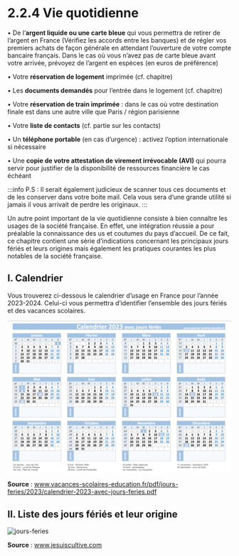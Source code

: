 # 2.2.4 Vie quotidienne

• De l’**argent liquide ou une carte bleue** qui vous permettra de retirer de l’argent en
France (Vérifiez les accords entre les banques) et de régler vos premiers achats de
façon générale en attendant l’ouverture de votre compte bancaire français. Dans le cas
où vous n’avez pas de carte bleue avant votre arrivée, prévoyez de l’argent en espèces
(en euros de préférence)


• Votre **réservation de logement** imprimée (cf. chapitre)

• Les **documents demandés** pour l’entrée dans le logement (cf. chapitre)

• Votre **réservation de train imprimée** : dans le cas où votre destination finale est dans
une autre ville que Paris / région parisienne

• Votre **liste de contacts** (cf. partie sur les contacts)

• Un **téléphone portable** (en cas d’urgence) : activez l’option internationale si nécessaire

• Une **copie de votre attestation de virement irrévocable (AVI)** qui pourra servir pour justifier de la disponibilité de ressources financière le cas échéant

:::info
P.S : Il serait également judicieux de scanner tous ces documents et de les conserver dans votre boite mail. Cela vous sera d’une grande utilité si jamais il vous arrivait de perdre les originaux.
:::

Un autre point important de la vie quotidienne consiste à bien connaître les usages de la
société française. En effet, une intégration réussie a pour préalable la connaissance des us et
coutumes du pays d’accueil. De ce fait, ce chapitre contient une série d’indications concernant
les principaux jours fériés et leurs origines mais également les pratiques courantes les plus
notables de la société française.

## I. Calendrier

Vous trouverez ci-dessous le calendrier d’usage en France pour l’année 2023-2024. Celui-ci vous permettra d’identifier l’ensemble des jours fériés et des vacances scolaires.

![jours-féries](jours-feries.png)

**Source** : www.vacances-scolaires-education.fr/pdf/jours-feries/2023/calendrier-2023-avec-jours-feries.pdf


## II. Liste des jours fériés et leur origine

![jours-feries](/img/jours-ferie-en-france.png)

**Source** : www.jesuiscultive.com